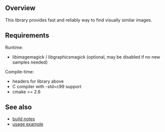 Overview
--------

This library provides fast and reliably way to find visually similar images.

Requirements
------------

Runtime:

* libimagemagick / libgraphicsmagick (optional, may be disabled if no new samples needed)

Compile-time:

* headers for library above
* C compiler with -std=c99 support
* cmake >= 2.6

See also
--------

* [build notes](docs/build.md)
* [usage example](docs/usage.md)
